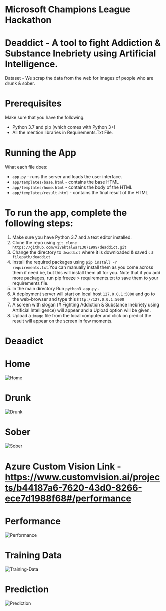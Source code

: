 # Microsoft Champions League Hackathon

# Deaddict - A tool to fight Addiction &amp; Substance Inebriety using Artificial Intelligence.

Dataset - We scrap the data from the web for images of people who are drunk & sober.

# Prerequisites

Make sure that you have the following:

* Python 3.7 and pip (which comes with Python 3+)
* All the mention libraries in Requirements.Txt File.

# Running the App

What each file does:
* ```app.py``` - runs the server and loads the user interface.
* ```app/templates/base.html``` - contains the base HTML
* ```app/templates/home.html``` - contains the body of the HTML
* ```app/templates/result.html``` - contains the final result of the HTML

# To run the app, complete the following steps:

1. Make sure you have Python 3.7 and a text editor installed.
2. Clone the repo using ```git clone https://github.com/vivektalwar13071999/deaddict.git```
3. Change the directory to ```deaddict``` where it is downloaded & saved ```cd filepath/deaddict```
4. Install the required packages using ```pip install -r requirements.txt```.You can manually install them as you come across them if need be, but this will install them all for you. Note that if you add more packages, run pip freeze > requirements.txt to save them to your requirements file.
5. In the main directory  Run ```python3 app.py``` . 
6. A deployment server will start on local host ```127.0.0.1:5000``` and go to the web-browser and type this ```http://127.0.0.1:5000```
7. A screen with slogan (# Fighting Addiction & Substance Inebriety using Artificial Intelligence) will appear and a Upload option will be given.
8. Upload a ```image``` file from the local computer and click on predict the result will appear on the screen in few moments. 

# Deaadict 

# Home
![Home](https://user-images.githubusercontent.com/24211231/96367081-5332ab80-1169-11eb-973b-fb26d41e63a1.png)
# Drunk
![Drunk](https://user-images.githubusercontent.com/24211231/96367091-5fb70400-1169-11eb-8c41-700b04c9ab3e.png)
# Sober
![Sober](https://user-images.githubusercontent.com/24211231/96367098-72313d80-1169-11eb-9e54-cd169e891327.png)

# Azure Custom Vision Link - https://www.customvision.ai/projects/b44187a6-7620-43d0-8266-ece7d1988f68#/performance

# Performance
![Performance](https://user-images.githubusercontent.com/24211231/96367102-79584b80-1169-11eb-9c05-8eeae7544459.png)
# Training Data
![Training-Data](https://user-images.githubusercontent.com/24211231/96367111-7e1cff80-1169-11eb-8d2b-6de1c970afe8.png)
# Prediction
![Prediction](https://user-images.githubusercontent.com/24211231/96367124-883efe00-1169-11eb-9250-553a68ebaf05.png)
